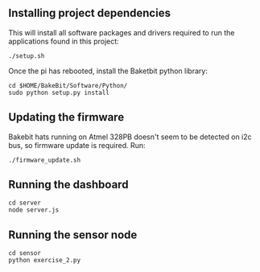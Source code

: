 ## Installing project dependencies
This will install all software packages and drivers required to run the applications found in this project:

    ./setup.sh

Once the pi has rebooted, install the Baketbit python library:

    cd $HOME/BakeBit/Software/Python/
    sudo python setup.py install

## Updating the firmware
Bakebit hats running on Atmel 328PB doesn't seem to be detected on i2c bus, so firmware update is required. Run:

    ./firmware_update.sh

## Running the dashboard

    cd server
    node server.js

## Running the sensor node

    cd sensor
    python exercise_2.py
